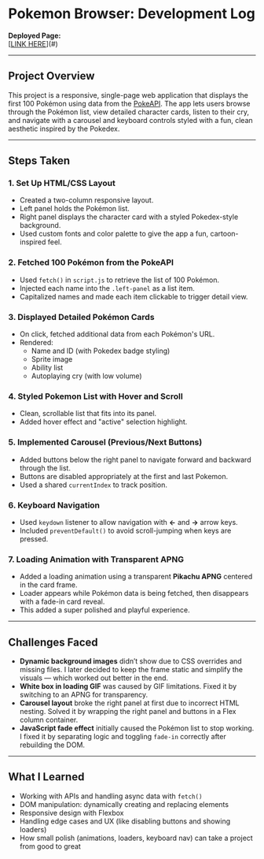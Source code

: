 # Pokemon Browser: Development Log

**Deployed Page:**  
[[LINK HERE](https://jessicamccarty.github.io/Pokemon-Single-Page-Application/)](#)  

---

## Project Overview

This project is a responsive, single-page web application that displays the first 100 Pokémon using data from the [PokeAPI](https://pokeapi.co/). The app lets users browse through the Pokémon list, view detailed character cards, listen to their cry, and navigate with a carousel and keyboard controls styled with a fun, clean aesthetic inspired by the Pokedex.

---

## Steps Taken

### 1. **Set Up HTML/CSS Layout**
- Created a two-column responsive layout.
- Left panel holds the Pokémon list.
- Right panel displays the character card with a styled Pokedex-style background.
- Used custom fonts and color palette to give the app a fun, cartoon-inspired feel.

### 2. **Fetched 100 Pokémon from the PokeAPI**
- Used `fetch()` in `script.js` to retrieve the list of 100 Pokémon.
- Injected each name into the `.left-panel` as a list item.
- Capitalized names and made each item clickable to trigger detail view.

### 3. **Displayed Detailed Pokémon Cards**
- On click, fetched additional data from each Pokémon's URL.
- Rendered:
  - Name and ID (with Pokedex badge styling)
  - Sprite image
  - Ability list
  - Autoplaying cry (with low volume)

### 4. **Styled Pokemon List with Hover and Scroll**
- Clean, scrollable list that fits into its panel.
- Added hover effect and "active" selection highlight.

### 5. **Implemented Carousel (Previous/Next Buttons)**
- Added buttons below the right panel to navigate forward and backward through the list.
- Buttons are disabled appropriately at the first and last Pokemon.
- Used a shared `currentIndex` to track position.

### 6. **Keyboard Navigation**
- Used `keydown` listener to allow navigation with **←** and **→** arrow keys.
- Included `preventDefault()` to avoid scroll-jumping when keys are pressed.

### 7. **Loading Animation with Transparent APNG**
- Added a loading animation using a transparent **Pikachu APNG** centered in the card frame.
- Loader appears while Pokémon data is being fetched, then disappears with a fade-in card reveal.
- This added a super polished and playful experience.

---

## Challenges Faced

- **Dynamic background images** didn’t show due to CSS overrides and missing files. I later decided to keep the frame static and simplify the visuals — which worked out better in the end.
- **White box in loading GIF** was caused by GIF limitations. Fixed it by switching to an APNG for transparency.
- **Carousel layout** broke the right panel at first due to incorrect HTML nesting. Solved it by wrapping the right panel and buttons in a Flex column container.
- **JavaScript fade effect** initially caused the Pokémon list to stop working. I fixed it by separating logic and toggling `fade-in` correctly after rebuilding the DOM.

---


## What I Learned

- Working with APIs and handling async data with `fetch()`
- DOM manipulation: dynamically creating and replacing elements
- Responsive design with Flexbox
- Handling edge cases and UX (like disabling buttons and showing loaders)
- How small polish (animations, loaders, keyboard nav) can take a project from good to great

